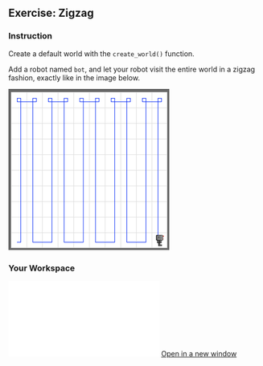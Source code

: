 ## Exercise: Zigzag

### Instruction

Create a default world with the `create_world()` function. 

Add a robot named `bot`, and let your robot visit the entire world in a zigzag fashion, exactly like in the image below.

<img src="/images/robot_zigzag.png" style="max-width: 320px;height: auto" />

### Your Workspace

<iframe src="/pad.html?p=exercise-robot-zigzag" class="u-pad-frame" frameborder="0"></iframe>

<a class="button" href="/pad.html?p=exercise-robot-zigzag" target="_blank">
    Open in a new window
</a>